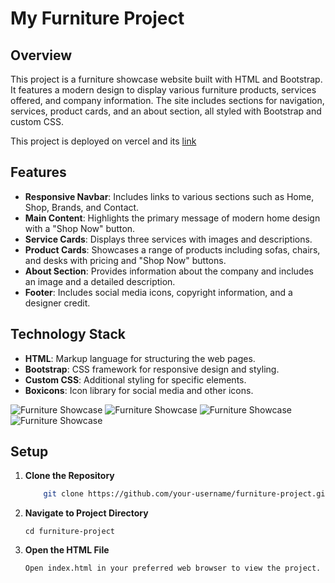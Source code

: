 # My Furniture Project

## Overview

This project is a furniture showcase website built with HTML and Bootstrap. It features a modern design to display various furniture products, services offered, and company information. The site includes sections for navigation, services, product cards, and an about section, all styled with Bootstrap and custom CSS.

This project is deployed on vercel and its [link](https://furniture-boostrap-project.vercel.app/  "https://furniture-boostrap-project.vercel.app/") 

## Features

- **Responsive Navbar**: Includes links to various sections such as Home, Shop, Brands, and Contact.
- **Main Content**: Highlights the primary message of modern home design with a "Shop Now" button.
- **Service Cards**: Displays three services with images and descriptions.
- **Product Cards**: Showcases a range of products including sofas, chairs, and desks with pricing and "Shop Now" buttons.
- **About Section**: Provides information about the company and includes an image and a detailed description.
- **Footer**: Includes social media icons, copyright information, and a designer credit.

## Technology Stack

- **HTML**: Markup language for structuring the web pages.
- **Bootstrap**: CSS framework for responsive design and styling.
- **Custom CSS**: Additional styling for specific elements.
- **Boxicons**: Icon library for social media and other icons.
  
![Furniture Showcase](https://github.com/FatamaOkasha/FurnitureBoostrapProject/blob/master/furniture-1.PNG?raw=true)
![Furniture Showcase](https://github.com/FatamaOkasha/FurnitureBoostrapProject/blob/master/furniture-2.PNG?raw=true)
![Furniture Showcase](https://github.com/FatamaOkasha/FurnitureBoostrapProject/blob/master/furniture-3.PNG?raw=true)
![Furniture Showcase](https://github.com/FatamaOkasha/FurnitureBoostrapProject/blob/master/furniture-4.PNG?raw=true)


## Setup

1. **Clone the Repository**

   ```bash
       git clone https://github.com/your-username/furniture-project.git
2. **Navigate to Project Directory**
   
       cd furniture-project
3. **Open the HTML File**
          
       Open index.html in your preferred web browser to view the project.
